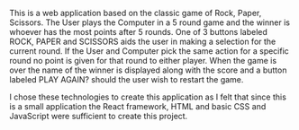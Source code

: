 This is a web application based on the classic game of Rock, Paper, Scissors. The User plays the Computer in a 5 round game and the winner is whoever has the most points after 5 rounds. One of 3 buttons labeled ROCK, PAPER and SCISSORS aids the user in making a selection for the current round. If the User and Computer pick the same action for a specific round no point is given for that round to either player. When the game is over the name of the winner is displayed along with the score and a button labeled PLAY AGAIN? should the user wish to restart the game.

I chose these technologies to create this application as I felt that since this is a small application the React framework, HTML and basic CSS and JavaScript were sufficient to create this project.
